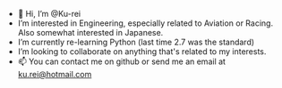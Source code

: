 - 👋 Hi, I’m @Ku-rei
- I’m interested in Engineering, especially related to Aviation or Racing. Also somewhat interested in Japanese.
- I’m currently re-learning Python (last time 2.7 was the standard)
- I’m looking to collaborate on anything that's related to my interests.
- 📫 You can contact me on github or send me an email at ku.rei@hotmail.com
<!---
Ku-rei/Ku-rei is a ✨ special ✨ repository because its `README.md` (this file) appears on your GitHub profile.
You can click the Preview link to take a look at your changes.
--->

